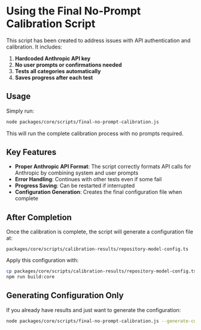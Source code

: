 # Using the Final No-Prompt Calibration Script

This script has been created to address issues with API authentication and calibration. It includes:

1. **Hardcoded Anthropic API key**
2. **No user prompts or confirmations needed**
3. **Tests all categories automatically**
4. **Saves progress after each test**

## Usage

Simply run:

```bash
node packages/core/scripts/final-no-prompt-calibration.js
```

This will run the complete calibration process with no prompts required.

## Key Features

- **Proper Anthropic API Format**: The script correctly formats API calls for Anthropic by combining system and user prompts
- **Error Handling**: Continues with other tests even if some fail
- **Progress Saving**: Can be restarted if interrupted
- **Configuration Generation**: Creates the final configuration file when complete

## After Completion

Once the calibration is complete, the script will generate a configuration file at:

```
packages/core/scripts/calibration-results/repository-model-config.ts
```

Apply this configuration with:

```bash
cp packages/core/scripts/calibration-results/repository-model-config.ts packages/core/src/config/models/repository-model-config.ts
npm run build:core
```

## Generating Configuration Only

If you already have results and just want to generate the configuration:

```bash
node packages/core/scripts/final-no-prompt-calibration.js --generate-config
```

